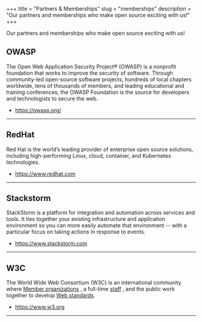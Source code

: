 +++
title = "Partners & Memberships"
slug = "memberships"
description = "Our partners and memberships who make open source exciting with us!"
+++

Our partners and memberships who make open source exciting with us!


## OWASP
The Open Web Application Security Project® (OWASP) is a nonprofit foundation that works to improve the security of software. Through community-led open-source software projects, hundreds of local chapters worldwide, tens of thousands of members, and leading educational and training conferences, the OWASP Foundation is the source for developers and technologists to secure the web.
* https://owasp.org/
---
## RedHat
Red Hat is the world’s leading provider of enterprise open source solutions, including high-performing Linux, cloud, container, and Kubernetes technologies.
* https://www.redhat.com
---
## Stackstorm
StackStorm is a platform for integration and automation across services and tools. It ties together your existing infrastructure and application environment so you can more easily automate that environment -- with a particular focus on taking actions in response to events.
* https://www.stackstorm.com
---
## W3C
The World Wide Web Consortium (W3C) is an international community where  [Member organizations](https://www.w3.org/Consortium/Member/List) , a full-time  [staff](https://www.w3.org/People/) , and the public work together to develop  [Web standards](https://www.w3.org/standards/).
* https://www.w3.org
---
